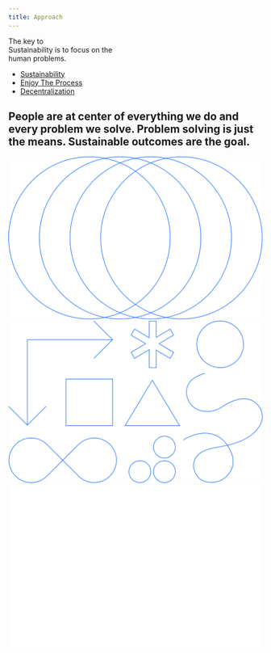```yaml
---
title: Approach
---
```


<title-block>

The key to<br>
Sustainability
<span>is to focus on the
<br>human problems.</span>

<anchor-links>

<ul>
<li><a data-scroll href="#sustainability">Sustainability</a></li>
<li><a data-scroll href="#enjoy-the-process">Enjoy The Process</a></li>
<li><a data-scroll href="#decentralization">Decentralization</a></li>
</ul>

</anchor-links>

</title-block>

<grid background="gray-10">
<column lg="8"  md="5">

## People are at center of everything we do and every problem we solve. Problem solving is just the means. Sustainable outcomes are the goal.

<icon name="PlexArrowDown"></icon>

</column>

</grid>

<tile
    feature="true"
    feature_style="alt"
    feature_heading="Sustainability"
    feature_heading_secondary="The beliefs behind everything we do"
    feature_background="black"
    feature_description="True innovation is about giving people a path, both emotionally and functionally, towards sustainability."
    href="/approach/sustainability/"
    title="Learn more">
<img src="images/philosophy.svg" alt="Geometric shapes"/>
</tile>
<tile
    feature="true"
    feature_style="alt"
    feature_heading="Enjoy The Process"
    feature_heading_secondary="Human-centered experience at scale"
    feature_background="magenta-20"
    feature_description="Learn how we tends to enjoy our journey to pave way to a sustainable future."
    href="/approach/enjoy-the-process/"
    title="Learn more">
<img src="images/design-thinking.svg" alt="Geometric shapes"/>
</tile>
<tile
    feature="true"
    feature_style="alt"
    feature_heading="Decentralization"
    feature_heading_secondary="The methodology that expands and scale"
    feature_background="gray-80"
    feature_description="At Xtressials, we imagine the solutions of the future, with the capacity to scale."
    href="/approach/decentralization/"
    title="Learn more">
<img src="images/services.svg" alt="Ven diagram emphasizing overlapping area"/>
</tile>
